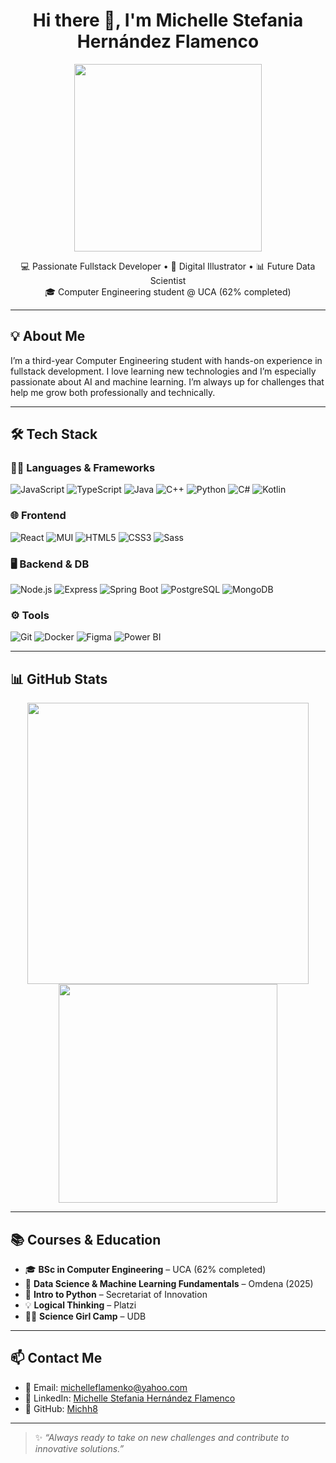 <h1 align="center">Hi there 👋, I'm Michelle Stefania Hernández Flamenco</h1>

<p align="center">
  <img src="https://i.makeagif.com/media/1-17-2021/t80PNA.gif" width="300"/>
</p>

<p align="center">
  💻 Passionate Fullstack Developer • 🎨 Digital Illustrator • 📊 Future Data Scientist  
  <br/>
  🎓 Computer Engineering student @ UCA (62% completed)
</p>

---

## 💡 About Me

I’m a third-year Computer Engineering student with hands-on experience in fullstack development. I love learning new technologies and I’m especially passionate about AI and machine learning. I’m always up for challenges that help me grow both professionally and technically.

---

## 🛠️ Tech Stack

### 👩‍💻 Languages & Frameworks

![JavaScript](https://img.shields.io/badge/-JavaScript-F7DF1E?logo=javascript&logoColor=black&style=flat-square)
![TypeScript](https://img.shields.io/badge/-TypeScript-3178C6?logo=typescript&logoColor=white&style=flat-square)
![Java](https://img.shields.io/badge/-Java-007396?logo=java&logoColor=white&style=flat-square)
![C++](https://img.shields.io/badge/-C++-00599C?logo=c%2B%2B&logoColor=white&style=flat-square)
![Python](https://img.shields.io/badge/-Python-3776AB?logo=python&logoColor=white&style=flat-square)
![C#](https://img.shields.io/badge/-CSharp-239120?logo=c-sharp&logoColor=white&style=flat-square)
![Kotlin](https://img.shields.io/badge/-Kotlin-0095D5?logo=kotlin&logoColor=white&style=flat-square)

### 🌐 Frontend

![React](https://img.shields.io/badge/-React-61DAFB?logo=react&logoColor=black&style=flat-square)
![MUI](https://img.shields.io/badge/-MUI-007FFF?logo=mui&logoColor=white&style=flat-square)
![HTML5](https://img.shields.io/badge/-HTML5-E34F26?logo=html5&logoColor=white&style=flat-square)
![CSS3](https://img.shields.io/badge/-CSS3-1572B6?logo=css3&logoColor=white&style=flat-square)
![Sass](https://img.shields.io/badge/-Sass-CC6699?logo=sass&logoColor=white&style=flat-square)

### 🖥️ Backend & DB

![Node.js](https://img.shields.io/badge/-Node.js-339933?logo=node.js&logoColor=white&style=flat-square)
![Express](https://img.shields.io/badge/-Express-000000?logo=express&logoColor=white&style=flat-square)
![Spring Boot](https://img.shields.io/badge/-Spring%20Boot-6DB33F?logo=spring-boot&logoColor=white&style=flat-square)
![PostgreSQL](https://img.shields.io/badge/-PostgreSQL-4169E1?logo=postgresql&logoColor=white&style=flat-square)
![MongoDB](https://img.shields.io/badge/-MongoDB-47A248?logo=mongodb&logoColor=white&style=flat-square)

### ⚙️ Tools

![Git](https://img.shields.io/badge/-Git-F05032?logo=git&logoColor=white&style=flat-square)
![Docker](https://img.shields.io/badge/-Docker-2496ED?logo=docker&logoColor=white&style=flat-square)
![Figma](https://img.shields.io/badge/-Figma-F24E1E?logo=figma&logoColor=white&style=flat-square)
![Power BI](https://img.shields.io/badge/-PowerBI-F2C811?logo=powerbi&logoColor=black&style=flat-square)

---

## 📊 GitHub Stats

<p align="center">
  <img src="https://github-readme-stats.vercel.app/api?username=Michh8&show_icons=true&theme=radical" width="450" />
  <img src="https://github-readme-stats.vercel.app/api/top-langs/?username=Michh8&layout=compact&theme=radical" width="350" />
</p>

---

## 📚 Courses & Education

- 🎓 **BSc in Computer Engineering** – UCA (62% completed)
- 🧠 **Data Science & Machine Learning Fundamentals** – Omdena (2025)
- 🐍 **Intro to Python** – Secretariat of Innovation
- 💡 **Logical Thinking** – Platzi
- 👩‍🔬 **Science Girl Camp** – UDB

---

## 📫 Contact Me

- 💌 Email: [michelleflamenko@yahoo.com](mailto:michelleflamenko@yahoo.com)  
- 💼 LinkedIn: [Michelle Stefania Hernández Flamenco](https://www.linkedin.com/in/michelle-stefania-hernandez-flamenco-3200a8348/)  
- 🐙 GitHub: [Michh8](https://github.com/Michh8)

---

> ✨ *“Always ready to take on new challenges and contribute to innovative solutions.”*
